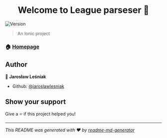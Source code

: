 <h1 align="center">Welcome to League parseser 👋</h1>
<p>
  <img alt="Version" src="https://img.shields.io/badge/version-1.1.0-blue.svg?cacheSeconds=2592000" />
</p>

> An Ionic project

### 🏠 [Homepage](https://app.jaroslawlesniak.pl/league-parser)

## Author

👤 **Jarosław Leśniak**

* Github: [@jaroslawlesniak](https://github.com/jaroslawlesniak)

## Show your support

Give a ⭐️ if this project helped you!

***
_This README was generated with ❤️ by [readme-md-generator](https://github.com/kefranabg/readme-md-generator)_